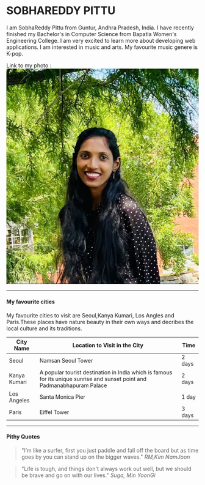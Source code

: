 # SOBHAREDDY PITTU


I am SobhaReddy Pittu from Guntur, Andhra Pradesh, India. I have recently finished my Bachelor's in Computer Science from Bapatla Women's Engineering College. I am very excited to learn more about developing web applications. I am interested in music and arts. My favourite music genere is K-pop.

Link to my photo : ![pic](MyImage.jpeg)


---

#### My favourite cities

My favourite cities to visit are Seoul,Kanya Kumari, Los Angles and Paris.These places have nature beauty in their own ways and decribes the local culture and its traditions.

|City Name | Location to Visit in the City| Time|
|--- | --- |--- |
| Seoul | Namsan Seoul Tower | 2 days |
| Kanya Kumari | A popular tourist destination in India which is famous for its unique sunrise and sunset point and Padmanabhapuram Palace | 2 days |
| Los Angeles | Santa Monica Pier | 1 day |
| Paris | Eiffel Tower | 3 days |


---

#### Pithy Quotes

> "I’m like a surfer, first you just paddle and fall off the board but as time goes by you can stand up on the bigger waves."  *RM,Kim NamJoon*

> "Life is tough, and things don't always work out well, but we should be brave and go on with our lives."   *Suga, Min YoonGi*


